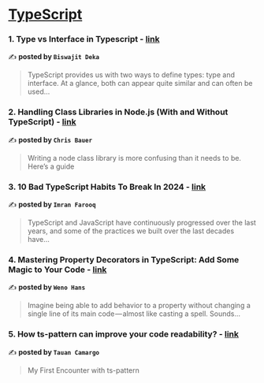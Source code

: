 
<h1><a href=https://medium.com/tag/typescript-tips/recommended target="_blank" rel="noopener noreferrer">TypeScript</a></h1>
<h3>1. Type vs Interface in Typescript - <a href="https://medium.com/@biswajitdekaofficial/type-vs-interface-in-typescript-6a2c6febd536" target="_blank" rel="noopener noreferrer">link</a></h3>

✍️ **posted by `Biswajit Deka`**

<blockquote>TypeScript provides us with two ways to define types: type and interface. At a glance, both can appear quite similar and can often be used…</blockquote>

<h3>2. Handling Class Libraries in Node.js (With and Without TypeScript) - <a href="https://medium.com/better-programming/handling-class-libraries-in-node-js-with-and-without-typescript-39b73b2186b6" target="_blank" rel="noopener noreferrer">link</a></h3>

✍️ **posted by `Chris Bauer`**

<blockquote>Writing a node class library is more confusing than it needs to be. Here’s a guide</blockquote>

<h3>3. 10 Bad TypeScript Habits To Break In 2024 - <a href="https://medium.com/gitconnected/10-bad-typescript-habits-to-break-in-2024-4301c67f2ae0" target="_blank" rel="noopener noreferrer">link</a></h3>

✍️ **posted by `Imran Farooq`**

<blockquote>TypeScript and JavaScript have continuously progressed over the last years, and some of the practices we built over the last decades have…</blockquote>

<h3>4. Mastering Property Decorators in TypeScript: Add Some Magic to Your Code - <a href="https://medium.com/@billyhansweno/mastering-property-decorators-in-typescript-add-some-magic-to-your-code-ed54ca262224" target="_blank" rel="noopener noreferrer">link</a></h3>

✍️ **posted by `Weno Hans`**

<blockquote>Imagine being able to add behavior to a property without changing a single line of its main code — almost like casting a spell. Sounds…</blockquote>

<h3>5. How ts-pattern can improve your code readability? - <a href="https://medium.com/@tauantcamargo/how-ts-pattern-can-improve-your-code-readability-d64996841646" target="_blank" rel="noopener noreferrer">link</a></h3>

✍️ **posted by `Tauan Camargo`**

<blockquote>My First Encounter with ts-pattern</blockquote>

